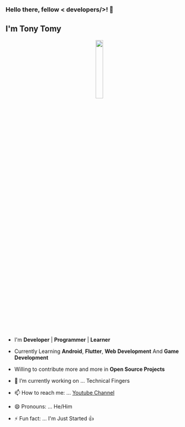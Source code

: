 ### Hello there, fellow < developers/>! 👋
## I'm Tony Tomy 


<p align="center">
<img width="20%" src="https://img.icons8.com/ios-filled/96/000000/programming.png"/>
</p>


- I'm **Developer** | **Programmer** | **Learner**
- Currently Learning **Android**, **Flutter**, **Web Development** And **Game Development**
- Willing to contribute more and more in **Open Source Projects**



- 🔭 I’m currently working on ... Technical Fingers
- 📫 How to reach me: ... [Youtube Channel](https://www.youtube.com/c/CyberSoftov)
- 😄 Pronouns: ...  He/Him
- ⚡ Fun fact: ... I'm Just Started :+1:


